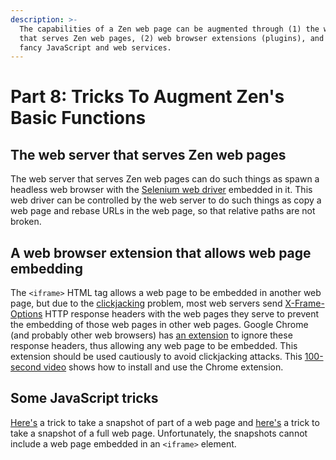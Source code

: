 ```yaml
---
description: >-
  The capabilities of a Zen web page can be augmented through (1) the web server
  that serves Zen web pages, (2) web browser extensions (plugins), and (3) some
  fancy JavaScript and web services.
---
```


# Part 8: Tricks To Augment Zen's Basic Functions

## The web server that serves Zen web pages

The web server that serves Zen web pages can do such things as spawn a headless web browser with the [Selenium web driver](https://en.wikipedia.org/wiki/Selenium_%28software%29#Selenium_WebDriver) embedded in it. This web driver can be controlled by the web server to do such things as copy a web page and rebase URLs in the web page, so that relative paths are not broken.

## A web browser extension that allows web page embedding

The `<iframe>` HTML tag allows a web page to be embedded in another web page, but due to the [clickjacking](https://developer.mozilla.org/en-US/docs/Web/Security/Types_of_attacks#click-jacking) problem, most web servers send [X-Frame-Options](https://developer.mozilla.org/en-US/docs/Web/HTTP/Headers/X-Frame-Options) HTTP response headers with the web pages they serve to prevent the embedding of those web pages in other web pages. Google Chrome \(and probably other web browsers\) has [an extension](https://chrome.google.com/webstore/detail/ignore-x-frame-headers/gleekbfjekiniecknbkamfmkohkpodhe) to ignore these response headers, thus allowing any web page to be embedded. This extension should be used cautiously to avoid clickjacking attacks. This [100-second video](https://youtu.be/66rioWH60Ec) shows how to install and use the Chrome extension.

## Some JavaScript tricks

[Here's](https://www.geeksforgeeks.org/how-to-take-screenshot-of-a-div-using-javascript/) a trick to take a snapshot of part of a web page and [here's](http://demo.xpertdeveloper.com/html5-screenshot/) a trick to take a snapshot of a full web page. Unfortunately, the snapshots cannot include a  web page embedded in an `<iframe>` element.

